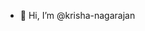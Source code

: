 - 👋 Hi, I’m @krisha-nagarajan
<!-- 
- 👀 I’m interested in AI for robotics ...
- 🌱 I’m currently learning ...
- 💞️ I’m looking to collaborate on ...
- 📫 How to reach me ...
--->
<!---
krisha-nagarajan/krisha-nagarajan is a ✨ special ✨ repository because its `README.md` (this file) appears on your GitHub profile.
You can click the Preview link to take a look at your changes.
--->

